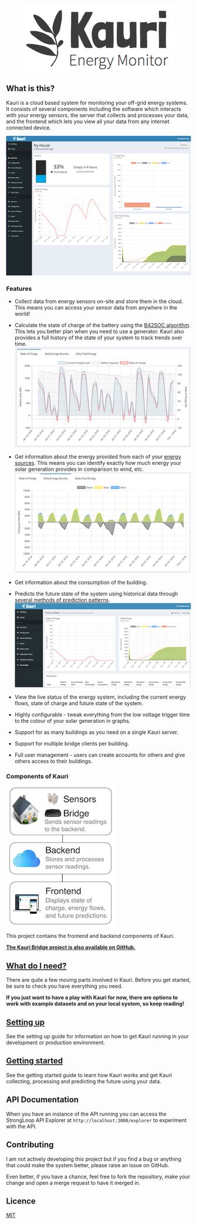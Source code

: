 <p align="center">
  <img src="docs/resources/logo-white.png">
</p>

## What is this?
Kauri is a cloud based system for monitoring your off-grid energy systems. It consists of several components including the software which interacts with your energy sensors, the server that collects and processes your data, and the frontend which lets you view all your data from any internet connected device.

![The Kauri status page.](docs/resources/summary-page-small.png)

### Features
* Collect data from energy sensors on-site and store them in the cloud. This means you can access your sensor data from anywhere in the world!

* Calculate the state of charge of the battery using the [B42SOC algorithm](resources/about-b42soc.md). This lets you better plan when you need to use a generator. Kauri also provides a full history of the state of your system to track trends over time.
![The state of charge graph](docs/resources/soc-graph-small.png)

* Get information about the energy provided from each of your [energy sources](docs/energy-sources.md). This means you can identify exactly how much energy your solar generation provides in comparison to wind, etc.
![The energy sources graph](docs/resources/daily-energy-sources-graph-small.png)

* Get information about the consumption of the building.

* Predicts the future state of the system using historical data through [several methods of prediction patterns](docs/future-state.md).
![The future states page in Kauri showing the future state of the system.](docs/resources/future-state-small.png)

* View the live status of the energy system, including the current energy flows, state of charge and future state of the system.

* Highly configurable - tweak everything from the low voltage trigger time to the colour of your solar generation in graphs.

* Support for as many buildings as you need on a single Kauri server.

* Support for multiple bridge clients per building.

* Full user management - users can create accounts for others and give others access to their buildings.

### Components of Kauri
![A diagram of the components of Kauri.](docs/resources/system-components.png)

This project contains the frontend and backend components of Kauri.

**[The Kauri Bridge project is also available on GitHub.](https://github.com/jordancrawfordnz/kauri-bridge)**

## [What do I need?](docs/what-do-i-need.md)
There are quite a few moving parts involved in Kauri. Before you get started, be sure to check you have everything you need.

**If you just want to have a play with Kauri for now, there are options to work with example datasets and on your local system, so keep reading!**

## [Setting up](docs/setting-up.md)
See the setting up guide for information on how to get Kauri running in your development or production environment.

## [Getting started](docs/getting-started.md)
See the getting started guide to learn how Kauri works and get Kauri collecting, processing and predicting the future using your data.

## API Documentation
When you have an instance of the API running you can access the StrongLoop API Explorer at `http://localhost:3000/explorer` to experiment with the API.
## Contributing
I am not actively developing this project but if you find a bug or anything that could make the system better, please raise an issue on GitHub.

Even better, if you have a chance, feel free to fork the repository, make your change and open a merge request to have it merged in.

## Licence
[MIT](LICENSE)

